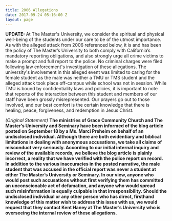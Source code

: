 ```yaml
---
title: 2006 Allegations
date: 2017-09-24 05:16:00 Z
layout: page
---
```


**UPDATE:**  At The Master's University, we consider the spiritual and physical well-being of the students under our care to be of the utmost importance. As with the alleged attack from 2006 referenced below, it is and has been the policy of The Master’s University to both comply with California’s mandatory reporting obligations, and also strongly urge all crime victims to make a prompt and full report to the police. No criminal charges were filed following law enforcement's investigation of these allegations. The university's involvement in this alleged event was limited to caring for the female student as the male was neither a TMU or TMS student and the alleged attack took place off-campus while school was not in session. While TMU is bound by confidentiality laws and policies, it is important to note that reports of the interaction between this student and members of our staff have been grossly misrepresented.  Our prayers go out to those involved, and our best comfort is the certain knowledge that there is healing, peace, forgiveness, and redemption in Jesus Christ.

*(Original Statement)*
**The ministries of Grace Community Church and The Master’s University and Seminary have been informed of the blog article posted on September 18 by a Ms. Marci Preheim on behalf of an undisclosed individual. Although there are both evidentiary and biblical limitations in dealing with anonymous accusations, we take all claims of misconduct very seriously. According to our initial internal inquiry and review of the available records, we believe the blog article is plainly incorrect, a reality that we have verified with the police report on record. In addition to the various inaccuracies in the posted narrative, the male student that was accused in the official report was never a student at either The Master’s University or Seminary. In our view, anyone who would post such accusations without first verifying them has committed an unconscionable act of defamation, and anyone who would spread such misinformation is equally culpable in that irresponsibility. Should the undisclosed individual or any other person who has direct, firsthand knowledge of this matter wish to address this issue with us, we would request that they contact Kent Haney at The Master’s University who is overseeing the internal review of these allegations.**